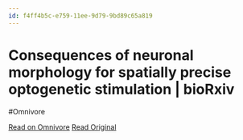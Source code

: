 ```yaml
---
id: f4ff4b5c-e759-11ee-9d79-9bd89c65a819
---
```


# Consequences of neuronal morphology for spatially precise optogenetic stimulation | bioRxiv
#Omnivore

[Read on Omnivore](https://omnivore.app/me/consequences-of-neuronal-morphology-for-spatially-precise-optoge-18e600c5105)
[Read Original](https://www.biorxiv.org/content/10.1101/2024.03.18.585466v1?rss=1)

